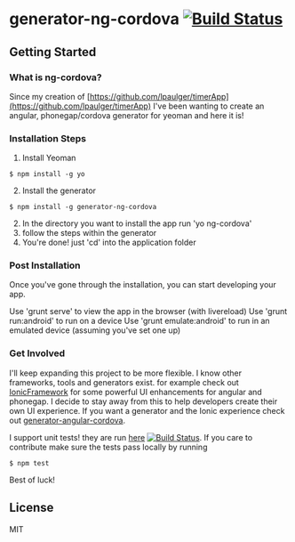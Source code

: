 # generator-ng-cordova [![Build Status](https://secure.travis-ci.org/lpaulger/generator-ng-cordova.png?branch=master)](https://travis-ci.org/exBerliners/generator-ng-cordova)

## Getting Started

### What is ng-cordova?

Since my creation of [https://github.com/lpaulger/timerApp](https://github.com/lpaulger/timerApp) I've been wanting to create an angular, phonegap/cordova generator for yeoman and here it is!

### Installation Steps
1. Install Yeoman
  
  ```
  $ npm install -g yo
  ```

2. Install the generator 
  
  ```
  $ npm install -g generator-ng-cordova
  ```

2. In the directory you want to install the app run 'yo ng-cordova'
3. follow the steps within the generator
4. You're done! just 'cd' into the application folder

### Post Installation

Once you've gone through the installation, you can start developing your app. 

Use 'grunt serve' to view the app in the browser (with livereload)
Use 'grunt run:android' to run on a device
Use 'grunt emulate:android' to run in an emulated device (assuming you've set one up)

### Get Involved

I'll keep expanding this project to be more flexible. I know other frameworks, tools and generators exist. for example check out [IonicFramework](ionicframework.com) for some powerful UI enhancements for angular and phonegap. I decide to stay away from this to help developers create their own UI experience. If you want a generator and the Ionic experience check out [generator-angular-cordova](https://www.npmjs.org/package/generator-angular-cordova).

I support unit tests! they are run [here](http://travis-ci.org/exBerliners/generator-ng-cordova) [![Build Status](https://secure.travis-ci.org/lpaulger/generator-ng-cordova.png?branch=master)](https://travis-ci.org/lpaulger/generator-ng-cordova). If you care to contribute make sure the tests pass locally by running
```
$ npm test
```

Best of luck!

## License

MIT
